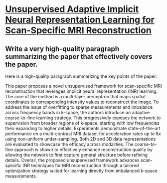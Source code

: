 # [Unsupervised Adaptive Implicit Neural Representation Learning for   Scan-Specific MRI Reconstruction](https://arxiv.org/abs/2312.00677)

## Write a very high-quality paragraph summarizing the paper that effectively covers the paper.

 Here is a high-quality paragraph summarizing the key points of the paper:

This paper proposes a novel unsupervised framework for scan-specific MRI reconstruction that leverages implicit neural representation (INR) learning. The core of the method is a multi-layer perceptron that maps spatial coordinates to corresponding intensity values to reconstruct the image. To address the issue of overfitting to sparse measurements and imbalance across frequency bands in k-space, the authors introduce an adaptive coarse-to-fine learning strategy. This progressively exposes the network to supervision from broader regions of k-space, starting with low frequencies then expanding to higher details. Experiments demonstrate state-of-the-art performance on a multi-contrast MRI dataset for acceleration rates up to 8x using non-uniform under-sampling. Both 2D and 3D data representations are evaluated to showcase the efficacy across modalities. The coarse-to-fine approach is shown to effectively enhance reconstruction quality by allowing the network to first capture general structure before refining details. Overall, the proposed unsupervised framework advances scan-specific INR techniques for MRI reconstruction through a tailored optimization strategy suited for learning directly from imbalanced k-space measurements.
